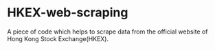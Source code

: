 # HKEX-web-scraping
A piece of code which helps to scrape data from the official website of Hong Kong Stock Exchange(HKEX). 
